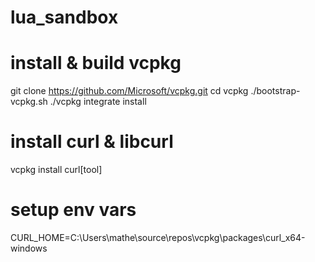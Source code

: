 # lua_sandbox

# install & build vcpkg
git clone https://github.com/Microsoft/vcpkg.git
cd vcpkg
./bootstrap-vcpkg.sh
./vcpkg integrate install

# install curl & libcurl
vcpkg install curl[tool]

# setup env vars

CURL_HOME=C:\Users\mathe\source\repos\vcpkg\packages\curl_x64-windows